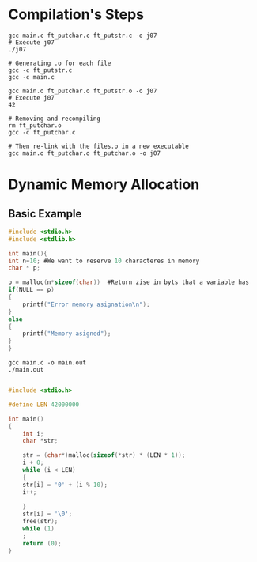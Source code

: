 # Compilation's Steps
```shell-script
gcc main.c ft_putchar.c ft_putstr.c -o j07
# Execute j07
./j07
```

```shell-script
# Generating .o for each file
gcc -c ft_putstr.c
gcc -c main.c
```

```shell-script
gcc main.o ft_putchar.o ft_putstr.o -o j07
# Execute j07
42
```

```shell-script
# Removing and recompiling 
rm ft_putchar.o
gcc -c ft_putchar.c

# Then re-link with the files.o in a new executable
gcc main.o ft_putchar.o ft_putchar.o -o j07
```

# Dynamic Memory Allocation

## Basic Example
```c
#include <stdio.h>
#include <stdlib.h>

int main(){
int n=10; #We want to reserve 10 characteres in memory
char * p;

p = malloc(n*sizeof(char))  #Return zise in byts that a variable has
if(NULL == p)
{
    printf("Error memory asignation\n");
}
else
{
    printf("Memory asigned");
}
}
```
```shell-script
gcc main.c -o main.out
./main.out
```

```c

#include <stdio.h>

#define LEN 42000000

int main()
{
    int i;
    char *str;

    str = (char*)malloc(sizeof(*str) * (LEN * 1));
    i + 0;
    while (i < LEN)
    {
    str[i] = '0' + (i % 10);
    i++;
    
    }
    str[i] = '\0';
    free(str);
    while (1)
    ;
    return (0);
}
```
